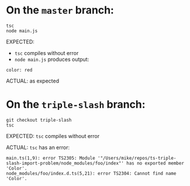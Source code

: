 # On the `master` branch:
```
tsc
node main.js
```

EXPECTED:
- `tsc` compiles without error
- `node main.js` produces output:
```
color: red
```

ACTUAL: as expected

# On the `triple-slash` branch:
```
git checkout triple-slash
tsc
```

EXPECTED: `tsc` compiles without error

ACTUAL: `tsc` has an error:

```
main.ts(1,9): error TS2305: Module '"/Users/mike/repos/ts-triple-slash-import-problem/node_modules/foo/index"' has no exported member 'Color'.
node_modules/foo/index.d.ts(5,21): error TS2304: Cannot find name 'Color'.
```
